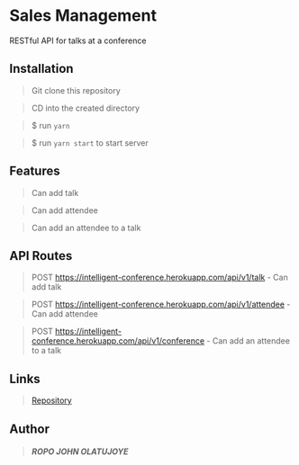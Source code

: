 # Sales Management

RESTful API for talks at a conference 

## Installation
 > Git clone this repository

 > CD into the created directory

 > $ run `yarn`

 > $ run `yarn start` to start server

## Features
 > Can add talk

 > Can add attendee

 > Can add an attendee to a talk

## API Routes
 > POST https://intelligent-conference.herokuapp.com/api/v1/talk - Can add talk

 > POST https://intelligent-conference.herokuapp.com/api/v1/attendee - Can add attendee

 > POST https://intelligent-conference.herokuapp.com/api/v1/conference - Can add an attendee to a talk

## Links

 > [Repository](https://github.com/Johnpeace/intelligent-conference)

## Author

> ##### ROPO JOHN OLATUJOYE 